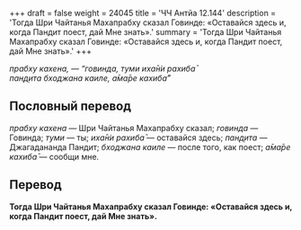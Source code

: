 +++
draft = false
weight = 24045
title = 'ЧЧ Антйа 12.144'
description = 'Тогда Шри Чайтанья Махапрабху сказал Говинде: «Оставайся здесь и, когда Пандит поест, дай Мне знать».'
summary = 'Тогда Шри Чайтанья Махапрабху сказал Говинде: «Оставайся здесь и, когда Пандит поест, дай Мне знать».'
+++

_прабху кахена, — “говинда, туми иха̄н̇и рахиба̄  
пан̣д̣ита бходжана каиле, а̄ма̄ре кахиба̄”_

## Пословный перевод

_прабху_ _кахена_ — Шри Чайтанья Махапрабху сказал; _говинда_ — Говинда; _туми_ — ты; _иха̄н̇и_ _рахиба̄_ — оставайся здесь; _пан̣д̣ита_ — Джагадананда Пандит; _бходжана_ _каиле_ — после того, как поест; _а̄ма̄ре_ _кахиба̄_ — сообщи мне.

## Перевод

**Тогда Шри Чайтанья Махапрабху сказал Говинде: «Оставайся здесь и, когда Пандит поест, дай Мне знать».**

